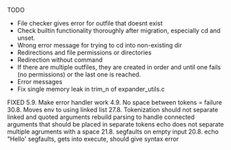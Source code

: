 TODO
- File checker gives error for outfile that doesnt exist
- Check builtin functionality thoroughly after migration, especially cd and unset.
- Wrong error message for trying to cd into non-existing dir
- Redirections and file permissions or directories
- Redirection without command
- If there are multiple outfiles, they are created in order and until one fails (no permissions) or the last one is reached.
- Error messages
- Fix single memory leak in trim_n of expander_utils.c

FIXED
5.9. Make error handler work
4.9. No space between tokens = failure
30.8. Moves env to using linked list
27.8. Tokenization should not separate linked and quoted arguments
rebuild parsing to handle connected arguments that should be placed in separate tokens
echo does not separate multiple agruments with a space
21.8. segfaults on empty input
20.8. echo "Hello' segfaults, gets into execute, should give syntax error
